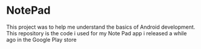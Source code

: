 # NotePad
This project was to help me understand the basics of Android development. This repository is the code i used for my Note Pad app i released a while ago in the Google Play store


